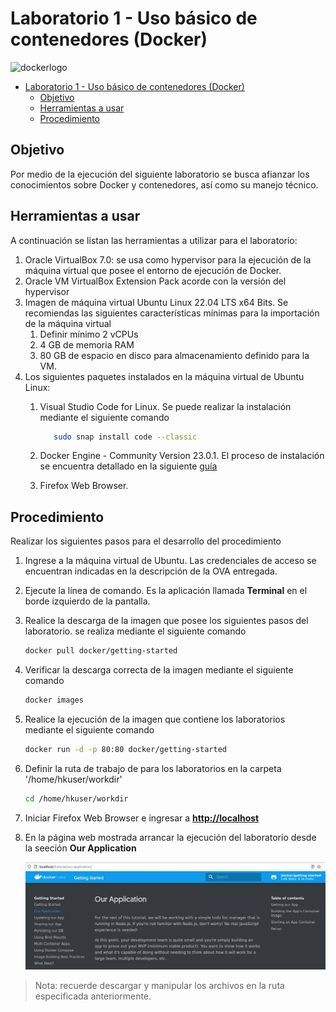 # Laboratorio 1 - Uso básico de contenedores (Docker)

![dockerlogo](https://www.docker.com/wp-content/uploads/2022/01/Docker-Logo-White-RGB_Horizontal-730x189-1.png)

- [Laboratorio 1 - Uso básico de contenedores (Docker)](#laboratorio-1---uso-básico-de-contenedores-docker)
  - [Objetivo](#objetivo)
  - [Herramientas a usar](#herramientas-a-usar)
  - [Procedimiento](#procedimiento)

## Objetivo

Por medio de la ejecución del siguiente laboratorio se busca afianzar los conocimientos sobre Docker y contenedores, así como su manejo técnico.

## Herramientas a usar

A continuación se listan las herramientas a utilizar para el laboratorio:

1. Oracle VirtualBox 7.0: se usa como hypervisor para la ejecución de la máquina virtual que posee el entorno de ejecución de Docker.
2. Oracle VM VirtualBox Extension Pack acorde con la versión del hypervisor
3. Imagen de máquina virtual Ubuntu Linux 22.04 LTS x64 Bits. Se recomiendas las siguientes características mínimas para la importación de la máquina virtual
   1. Definir mínimo 2 vCPUs
   2. 4 GB de memoria RAM
   3. 80 GB de espacio en disco para almacenamiento definido para la VM.
4. Los siguientes paquetes instalados en la máquina virtual de Ubuntu Linux:
   1. Visual Studio Code for Linux. Se puede realizar la instalación mediante el siguiente comando

        ```bash
           sudo snap install code --classic
        ```

   2. Docker Engine - Community Version 23.0.1. El proceso de instalación se encuentra detallado en la siguiente [guía](https://docs.docker.com/desktop/install/ubuntu/)
   3. Firefox Web Browser.

## Procedimiento

Realizar los siguientes pasos para el desarrollo del procedimiento

1. Ingrese a la máquina virtual de Ubuntu. Las credenciales de acceso se encuentran indicadas en la descripción de la OVA entregada.
2. Ejecute la línea de comando. Es la aplicación llamada __Terminal__ en el borde izquierdo de la pantalla.
3. Realice la descarga de la imagen que posee los siguientes pasos del laboratorio. se realiza mediante el siguiente comando

    ```bash
    docker pull docker/getting-started
    ```

4. Verificar la descarga correcta de la imagen mediante el siguiente comando

    ```bash
    docker images
    ```

5. Realice la ejecución de la imagen que contiene los laboratorios mediante el siguiente comando

    ```bash
    docker run -d -p 80:80 docker/getting-started
    ```

6. Definir la ruta de trabajo de para los laboratorios en la carpeta '/home/hkuser/workdir'

    ```bash
    cd /home/hkuser/workdir
    ```

7. Iniciar Firefox Web Browser e ingresar a __[http://localhost](http://localhost)__
8. En la página web mostrada arrancar la ejecución del laboratorio desde la seeción __Our Application__

    ![OurAPP](Lab1-OurApp.JPG)

> Nota: recuerde descargar y manipular los archivos en la ruta especificada anteriormente.
